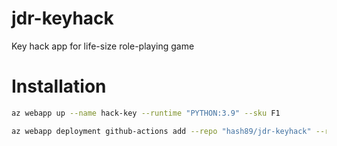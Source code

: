 # jdr-keyhack
Key hack app for life-size role-playing game

# Installation
```sh
az webapp up --name hack-key --runtime "PYTHON:3.9" --sku F1
```

```sh
az webapp deployment github-actions add --repo "hash89/jdr-keyhack" --resource-group hadrien.puissant_asp_3049 --branch master --name hack-key --login-with-github
```